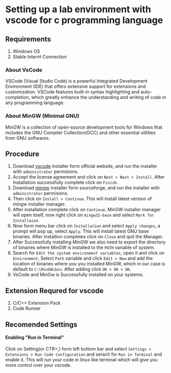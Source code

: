 # Setting up a lab environment with vscode for c programming language

## Requirements
1. Windows OS
2. Stable Internt Connection

### About VsCode
VSCode (Visual Studio Code) is a powerful Integrated Development Environment (IDE) that offers extensive support for extensions and customization. VSCode features built-in syntax highlighting and auto-completion, which greatly enhance the understanding and writing of code in any programming language.

### About MinGW (Minimal GNU)
MinGW is a collection of open-source development tools for Windows that includes the GNU Compiler Collection(GCC) and other essential utilities from GNU softwares.

## Procedure
1. Download [vscode](https://code.visualstudio.com/download) installer form official website, and run the installer with `administrator` permisions.
2. Accept the license agreement and click on `Next > Next > Install`. After Installation successfully complete click on `Finish`.
4. Download [mingw](ceforge.net/projects/mingw/) installer form sourceforge, and run the installer with `administrator` permisions.
5. Then click on `Install > Continue`. This will install latest version of mingw installer manager.
6. After installation complete click on `Continue`. MinGW installer manager will open itself, now right click on `mingw32-base` and select `Mark for Installaion`.
7. Now form menu bar click on `Installation` and select `Apply changes`, a prompt will pop up, select `Apply`. This will install latest GNU base binaries. After Installion completes click on `Close` and quit the Manager.
8. After Successfully installing MinGW we also need to export the directory of binaries where MinGW is installed to the `PATH` variable of system.
9. Search for `Edit the system environment variables`, open it and click on `Environment`, Select `Path` variable and click `Edit > New` and add the location of binaries where you you installed MinGW, which in our case is default to `C:\MinGW\bin`. After adding click `OK > OK > OK`.
10. VsCode and MinGw is Successfully installed on your systems.

## Extension Requred for vscode
1. C/C++ Extension Pack
2. Code Runner

## Recomended Settings
#### Enabling "Run in Terminal"
Click on Setting(or CTR+,) form left bottom bar and select `Settings > Extensions > Run Code Configuration` and serach for `Run in Terminal` and enable it. This will run your code in linux like terminal which will give you more control over your vscode.
